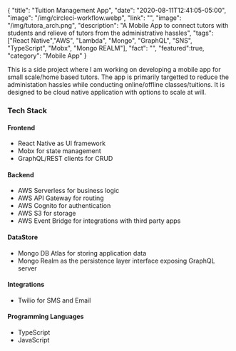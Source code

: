 {
"title": "Tuition Management App",
"date": "2020-08-11T12:41:05-05:00",
"image": "/img/circleci-workflow.webp",
"link": "",
"image": "/img/tutora_arch.png",
"description": "A Mobile App to connect tutors with students and relieve of tutors from the administrative hassles",
"tags": ["React Native","AWS", "Lambda", "Mongo", "GraphQL", "SNS", "TypeScript", "Mobx", "Mongo REALM"],
"fact": "",
"featured":true,
"category": "Mobile App"
}

This is a side project where I am working on developing a mobile app for small scale/home based tutors. The app is primarily targetted to reduce the administation hassles while conducting online/offline classes/tuitions. It is designed to be cloud native application with options to scale at will.

### Tech Stack

#### Frontend

- React Native as UI framework
- Mobx for state management
- GraphQL/REST clients for CRUD

#### Backend

- AWS Serverless for business logic
- AWS API Gateway for routing
- AWS Cognito for authentication
- AWS S3 for storage
- AWS Event Bridge for integrations with third party apps

#### DataStore

- Mongo DB Atlas for storing application data
- Mongo Realm as the persistence layer interface exposing GraphQL server

#### Integrations

- Twilio for SMS and Email

#### Programming Languages

- TypeScript
- JavaScript
